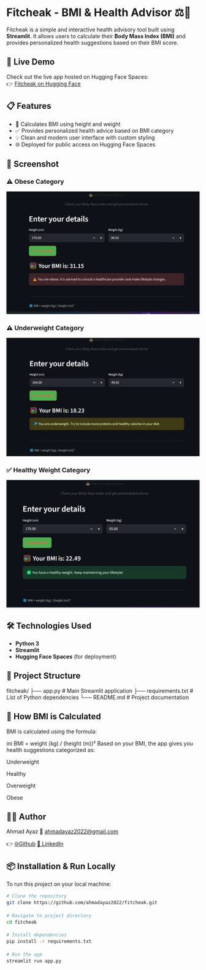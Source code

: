 # Fitcheak - BMI & Health Advisor ⚖️💪

Fitcheak is a simple and interactive health advisory tool built using **Streamlit**. It allows users to calculate their **Body Mass Index (BMI)** and provides personalized health suggestions based on their BMI score.

## 🚀 Live Demo

Check out the live app hosted on Hugging Face Spaces:  
👉 [Fitcheak on Hugging Face](https://huggingface.co/spaces/ahmadayaz2022/FitCheck)

## 📋 Features

- 🧮 Calculates BMI using height and weight
- ✅ Provides personalized health advice based on BMI category
- 💡 Clean and modern user interface with custom styling
- 🌐 Deployed for public access on Hugging Face Spaces


## 📸 Screenshot

### ⚠️ Obese Category
![Obese](screenshot.png)

### ⚠️ Underweight Category
![Underweight](screenshot2.png)

### ✅ Healthy Weight Category
![Healthy](screenshot3.png)



## 🛠️ Technologies Used

- **Python 3**
- **Streamlit**
- **Hugging Face Spaces** (for deployment)


## 📁 Project Structure

fitcheak/
├── app.py               # Main Streamlit application
├── requirements.txt     # List of Python dependencies
└── README.md            # Project documentation

## 🧠 How BMI is Calculated
BMI is calculated using the formula:

ini
BMI = weight (kg) / (height (m))²
Based on your BMI, the app gives you health suggestions categorized as:

Underweight

Healthy

Overweight

Obese

## 🧑‍💻 Author
Ahmad Ayaz
📧 ahmadayaz2022@gmail.com

👉 [🌐Github](https://github.com/ahmadayaz2022)
[🔗 LinkedIn](https://www.linkedin.com/in/ahmadayaz99/)




## 📦 Installation & Run Locally

To run this project on your local machine:
```bash
# Clone the repository
git clone https://github.com/ahmadayaz2022/fitcheak.git

# Navigate to project directory
cd fitcheak

# Install dependencies
pip install -r requirements.txt

# Run the app
streamlit run app.py
